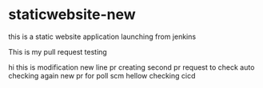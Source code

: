 # staticwebsite-new
this is a static website application launching from jenkins

This is my pull request testing

hi this is modification 
new line pr creating
second pr request to check auto
checking again new pr for poll scm
hellow checking cicd
